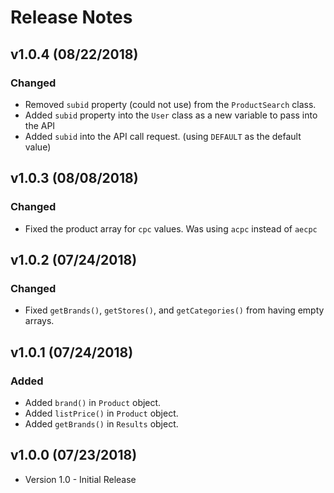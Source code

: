 # Release Notes


## v1.0.4 (08/22/2018)

### Changed
* Removed `subid` property (could not use) from the `ProductSearch` class.
* Added `subid` property into the `User` class as a new variable to pass into the API
* Added `subid` into the API call request. (using `DEFAULT` as the default value)


## v1.0.3 (08/08/2018)

### Changed
* Fixed the product array for `cpc` values. Was using `acpc` instead of `aecpc`


## v1.0.2 (07/24/2018)

### Changed
* Fixed `getBrands()`, `getStores()`, and `getCategories()` from having empty arrays.


## v1.0.1 (07/24/2018)

### Added
* Added `brand()` in `Product` object.
* Added `listPrice()` in `Product` object.
* Added `getBrands()` in `Results` object.


## v1.0.0 (07/23/2018)
* Version 1.0 - Initial Release
